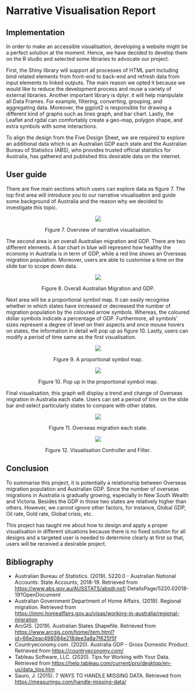# Narrative Visualisation Report

## Implementation
In order to make an accessible visualisation, developing a website might be a perfect solution at the moment. Hence, we have decided to develop them on the R studio and selected some libraries to advocate our project.

First, the Shiny library will support all processes of HTML part including bind related elements from front-end to back-end and refresh data from input elements to linked outputs. The main reason we opted it because we would like to reduce the development process and reuse a variety of external libraries. Another important library is dplyr. it will help manipulate all Data Frames. For example, filtering, converting, grouping, and aggregating data. Moreover, the ggplot2 is responsible for drawing a different kind of graphs such as lines graph, and bar chart. Lastly, the Leaflet and rgdal can comfortably create a geo-map, polygon shape, and extra symbols with some interactions.

To align the design from the Five Design Sheet, we are required to explore an additional data which is an Australian GDP each state and the Australian Bureau of Statistics (ABS), who provides trusted official statistics for Australia, has gathered and published this desirable data on the internet.

## User guide
There are five main sections which users can explore data as figure 7. The top first area will introduce you to our narrative visualisation and guide some background of Australia and the reason why we decided to investigate this topic.

<p align="center"><img src="https://user-images.githubusercontent.com/34445145/145945404-c3c985f8-4dcc-4026-90eb-b97f30faec4f.png"></p>
<p align="center">Figure 7. Overview of narrative visualisation.</p>

The second area is an overall Australian migration and GDP. There are two different elements. A bar chart in blue will represent how healthy the economy in Australia is in term of GDP, while a red line shows an Overseas migration population. Moreover, users are able to customise a time on the slide bar to scope down data.

<p align="center"><img src="https://user-images.githubusercontent.com/34445145/145945477-485d4681-318a-4a4f-87a7-4edb65980e82.png"></p>
<p align="center">Figure 8. Overall Australian Migration and GDP.</p>

Next area will be a proportional symbol map. It can easily recognise whether in which states have increased or decreased the number of migration population by the coloured arrow symbols. Whereas, the coloured dollar symbols indicate a percentage of GDP. Furthermore, all symbols’ sizes represent a degree of level on their aspects and once mouse hovers on states, the information in detail will pop up as figure 10. Lastly, users can modify a period of time same as the first visualisation.

<p align="center"><img src="https://user-images.githubusercontent.com/34445145/145945608-b9f42e23-750b-4696-8288-68908bfff5e7.png"></p>
<p align="center">Figure 9. A proportional symbol map.</p>

<p align="center"><img src="https://user-images.githubusercontent.com/34445145/145945636-bc368b91-41e9-46da-8b39-9abd839c8572.png"></p>
<p align="center">Figure 10. Pop up in the proportional symbol map.</p>

Final visualisation, this graph will display a trend and change of Overseas migration in Australia each state. Users can set a period of time on the slide bar and select particularly states to compare with other states.

<p align="center"><img src="https://user-images.githubusercontent.com/34445145/145946016-e676fdc1-7469-4c8a-9621-90a13ab64c3d.png"></p>
<p align="center">Figure 11. Overseas migration each state.</p>

<p align="center"><img src="https://user-images.githubusercontent.com/34445145/145946046-a116462c-e77d-4768-a018-6bf14b691918.png"></p>
<p align="center">Figure 12. Visualisation Controller and Filter.</p>

## Conclusion
To summarise this project, it is potentially a relationship between Overseas migration population and Australian GDP. Since the number of overseas migrations in Australia is gradually growing, especially in New South Wealth and Victoria. Besides the GDP in those two states are relatively higher than others. However, we cannot ignore other factors, for instance, Global GDP, Oil rate, Gold rate, Global crisis, etc.

This project has taught me about how to design and apply a proper visualisation in different situations because there is no fixed solution for all designs and a targeted user is needed to determine clearly at first so that, users will be received a desirable project.

## Bibliography
- Australian Bureau of Statistics. (2019). 5220.0 - Australian National Accounts: State Accounts, 2018-19. Retrieved from https://www.abs.gov.au/AUSSTATS/abs@.nsf/ DetailsPage/5220.02018-19?OpenDocument
- Australian Government Department of Home Affairs. (2019). Regional migration. Retrieved from https://immi.homeaffairs.gov.au/visas/working-in-australia/regional-migration
- ArcGIS. (2019). Australian States Shapefile. Retrieved from https://www.arcgis.com/home/item.html?id=66e2eac498084e218dee3a8a7f625f5f
- Countryeconomy.com. (2020). Australia GDP - Gross Domestic Product. Retrieved from https://countryeconomy.com/
- Tableau Software, LLC. (2020). Tips for Working with Your Data. Retrieved from https://help.tableau.com/current/pro/desktop/en-us/data_tips.htm
- Sauro, J. (2015). 7 WAYS TO HANDLE MISSING DATA. Retrieved from https://measuringu.com/handle-missing-data/
